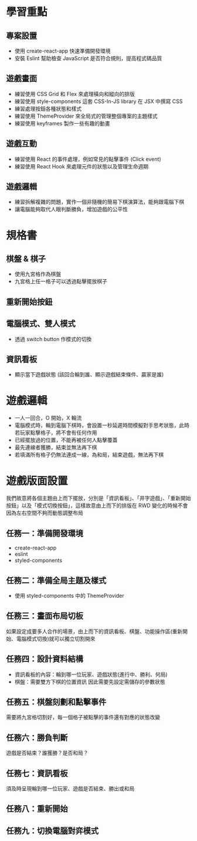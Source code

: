 # 學習重點

## 專案設置
* 使用 create-react-app 快速準備開發環境
* 安裝 Eslint 幫助檢查 JavaScript 是否符合規則，提高程式碼品質
## 遊戲畫面
* 練習使用 CSS Grid 和 Flex 來處理橫向和縱向的排版
* 練習使用 style-components 這套 CSS-In-JS library 在 JSX 中撰寫 CSS
* 練習處理按鈕各種狀態和樣式
* 練習使用 ThemeProvider 來全局式的管理整個專案的主題樣式
* 練習使用 keyframes 製作一些有趣的動畫
## 遊戲互動
* 練習使用 React 的事件處理，例如常見的點擊事件 (Click event)
* 練習使用 React Hook 來處理元件的狀態以及管理生命週期
## 遊戲邏輯
* 練習拆解複雜的問題，實作一個非隨機的簡易下棋演算法，能夠跟電腦下棋
* 讓電腦能夠取代人眼判斷勝負，增加遊戲的公平性


# 規格書
## 棋盤 & 棋子
* 使用九宮格作為棋盤
* 九宮格上任一格子可以透過點擊擺放棋子
## 重新開始按鈕
## 電腦模式、雙人模式
* 透過 switch button 作模式的切換
## 資訊看板
* 顯示當下遊戲狀態 (該回合輪到誰、顯示遊戲結束條件、贏家是誰)

# 遊戲邏輯
* 一人一回合，O 開始，X 輪流
* 電腦模式時，輪到電腦下棋時，會設置一秒延遲時間模擬對手思考狀態，此時若玩家點擊格子，將不會有任何作用
* 已經擺放過的位置，不能再被任何人點擊覆蓋
* 最先連線者獲勝，結束並無法再下棋
* 若填滿所有格子仍無法連成一線，為和局，結束遊戲，無法再下棋

# 遊戲版面設置
我們故意將各個主題由上而下擺放，分別是「資訊看板」、「井字遊戲」、「重新開始按鈕」以及「模式切換按鈕」，這樣故意由上而下的排版在 RWD 變化的時候不會因為左右空間不夠而動態調整布局

## 任務一：準備開發環境
* create-react-app
* eslint
* styled-components
## 任務二：準備全局主題及樣式
* 使用 styled-components 中的 ThemeProvider
## 任務三：畫面布局切板
如果設定成要多人合作的場景，由上而下的資訊看板、棋盤、功能操作區(重新開始、電腦模式切換)就可以獨立切割開來
## 任務四：設計資料結構
* 資訊看板的內容：輪到哪一位玩家、遊戲狀態(進行中、勝利、何局)
* 棋盤：需要雙方下棋的位置資訊
因此需要先設定需儲存的參數狀態
## 任務五：棋盤刻劃和點擊事件
需要將九宮格切割好，每一個格子被點擊的事件還有對應的狀態改變
## 任務六：勝負判斷
遊戲是否結束？誰獲勝？是否和局？
## 任務七：資訊看板
須及時呈現輪到哪一位玩家、遊戲是否結束、勝出或和局
## 任務八：重新開始
## 任務九：切換電腦對弈模式
